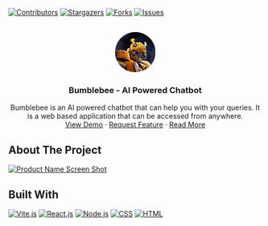 [![Contributors][contributors-shield]][contributors-url]
[![Stargazers][stars-shield]][stars-url]
[![Forks][forks-shield]][forks-url]
[![Issues][issues-shield]][issues-url]



<!-- PROJECT LOGO -->
<br />
<div align="center">
  <a href="https://bumblebee.thapatilak.com.np/">
    <img src="/frontend/src/images/favicon.png" alt="Logo" width="80" height="80">
  </a>

<h3 align="center">Bumblebee - AI Powered Chatbot</h3>

  <p align="center">
Bumblebee is an AI powered chatbot that can help you with your queries. It is a web based application that can be accessed from anywhere.    
<br />
    <a href="https://bumblebee.thapatilak.com.np/">View Demo</a>
    ·
    <a href="https://github.com/jrTilak/bumblebee/issues">Request Feature</a>
    ·
    <a href="https://jrtilak.me/">Read More</a>
  </p>
</div>


<!-- ABOUT THE PROJECT -->
## About The Project
[![Product Name Screen Shot][product-screenshot]]([https://example.com](/frontend/src/images/hero-image.png))

## Built With
 
[![Vite.js][Vite.js]][Vite-url] [![React.js][React.js]][React-url] [![Node.js][Node.js]][Node-url] [![CSS][CSS]][CSS-url] [![HTML][HTML]][HTML-url]


<!-- MARKDOWN LINKS & IMAGES -->
<!-- https://www.markdownguide.org/basic-syntax/#reference-style-links -->
[contributors-shield]: https://img.shields.io/github/contributors/jrtilak/bumblebee.svg?style=for-the-badge
[contributors-url]: https://github.com/jrtilak/bumblebee/graphs/contributors
[forks-shield]: https://img.shields.io/github/forks/jrtilak/bumblebee.svg?style=for-the-badge
[forks-url]: https://github.com/jrtilak/bumblebee/network/members
[stars-shield]: https://img.shields.io/github/stars/jrtilak/bumblebee.svg?style=for-the-badge
[stars-url]: https://github.com/jrtilak/bumblebee/stargazers
[issues-shield]: https://img.shields.io/github/issues/jrtilak/bumblebee.svg?style=for-the-badge
[issues-url]: https://github.com/jrtilak/bumblebee/issues
[product-screenshot]: https://repository-images.githubusercontent.com/652996745/de305753-89f8-42bb-87c1-9d6c06f19f70
[React.js]: https://img.shields.io/badge/React.js-20232A?style=for-the-badge&logo=react&logoColor=61DAFB
[React-url]: https://reactjs.org
[Vite.js]: https://img.shields.io/badge/vite-%23646CFF.svg?style=for-the-badge&logo=vite&logoColor=white
[vite-url]: https://vitejs.dev/
[Javascript]: https://img.shields.io/badge/javascript-%23323330.svg?style=for-the-badge&logo=javascript&logoColor=%23F7DF1E
[Javascript-url]: https://developer.mozilla.org/en-US/docs/Web/JavaScript
[CSS]: https://img.shields.io/badge/css3-%231572B6.svg?style=for-the-badge&logo=css3&logoColor=white
[CSS-url]: https://developer.mozilla.org/en-US/docs/Web/css
[HTML]: https://img.shields.io/badge/html5-%23E34F26.svg?style=for-the-badge&logo=html5&logoColor=white
[HTML-url]: https://developer.mozilla.org/en-US/docs/Web/html
[Node.js]: https://img.shields.io/badge/node.js-6DA55F?style=for-the-badge&logo=node.js&logoColor=white
[Node-url]: https://nodejs.org/en
